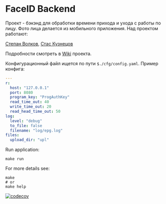 # FaceID Backend

Проект - бэкэнд для обработки времени прихода и ухода с работы по лицу.
Фото лица делается из мобильного приложения.
Над проектом работают:

[Степан Волков](https://github.com/stepan2volkov),
[Стас Кузнецов](https://github.com/smart48ru)

Подробности смотреть в [Wiki](https://github.com/smart48ru/FaceIDAppFaceIDBackend/wiki) проекта.

Конфигурационный файл ищется по пути `$./cfg/config.yaml`. Пример конфига:

```yaml
---
r:
  host: "127.0.0.1"
  port: 8080
  program_key: "ProgAuthKey"
  read_time_out: 40
  write_time_out: 20
  read_head_time_out: 50
log:
  level: "debug"
  to_file: false
  filename: "log/epg.log"
files:
  upload_dir: "upl"
```

Run application:
```shell
make run
```

For more details see:
```shell
make
# or
make help
```

[![codecov](https://codecov.io/gh/skut-kuznec/FaceIDBackend/branch/main/graph/badge.svg?token=0QBDIQB1YN)](https://codecov.io/gh/skut-kuznec/FaceIDBackend)